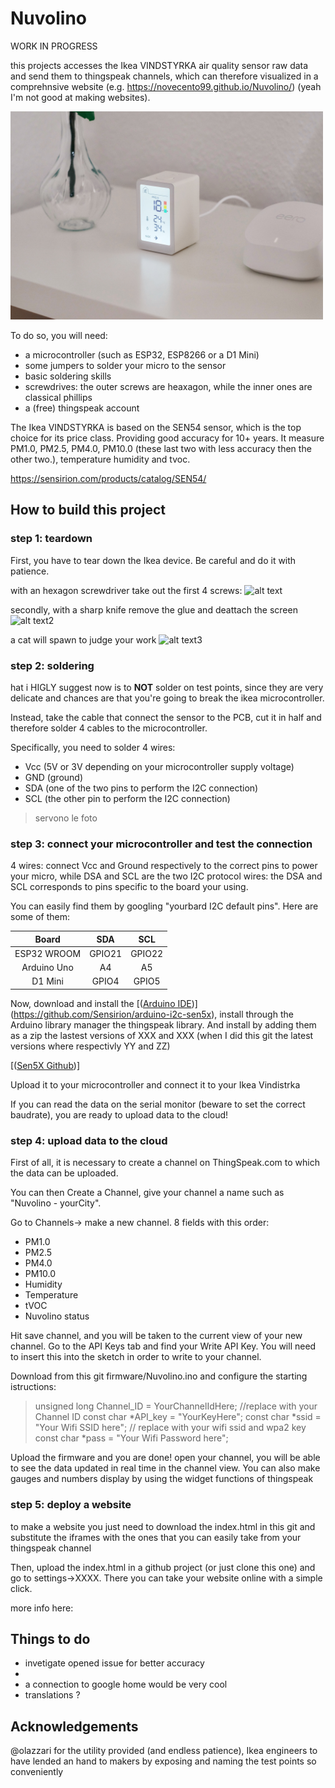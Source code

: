 # Nuvolino

WORK IN PROGRESS 

this projects accesses the Ikea VINDSTYRKA air quality sensor raw data and send them to thingspeak channels, which can therefore visualized in a comprehnsive website (e.g. https://novecento99.github.io/Nuvolino/) (yeah I'm not good at making websites). 

<img src="Images/ikea.jpeg" width="500px">

To do so, you will need:
- a microcontroller (such as ESP32, ESP8266 or a D1 Mini)
- some jumpers to solder your micro to the sensor
- basic soldering skills
- screwdrives: the outer screws are heaxagon, while the inner ones are classical phillips
- a (free) thingspeak account


The Ikea VINDSTYRKA is based on the SEN54 sensor, which is the top choice for its price class. Providing good accuracy for 10+ years. It measure PM1.0, PM2.5, PM4.0, PM10.0 (these last two with less accuracy then the other two.), temperature humidity and tvoc.

https://sensirion.com/products/catalog/SEN54/


## How to build this project


### step 1: teardown 
First, you have to tear down the Ikea device. Be careful and do it with patience. 

with an hexagon screwdriver take out the first 4 screws:
![alt text](image.png)

secondly, with a sharp knife remove the glue and deattach the screen
![alt text2](image-1.png)

a cat will spawn to judge your work
![alt text3](image-1.png)


### step 2: soldering

hat i HIGLY suggest now is to **NOT** solder on test points, since they are very delicate and chances are that you're going to break the ikea microcontroller. 

Instead, take the cable that connect the sensor to the PCB, cut it in half and therefore solder 4 cables to the microcontroller.

Specifically, you need to solder 4 wires:
- Vcc (5V or 3V depending on your microcontroller supply voltage)
- GND (ground)
- SDA (one of the two pins to perform the I2C connection)
- SCL (the other pin to perform the I2C connection)


> servono le foto


### step 3: connect your microcontroller and test the connection

4 wires: connect Vcc and Ground respectively to the correct pins to power your micro, while DSA and SCL are the two I2C protocol wires: the DSA and SCL corresponds to pins specific to the board your using.

You can easily find them by googling "yourbard I2C default pins". Here are some of them:

|  **Board**  | **SDA** | **SCL** |
|:-----------:|:-------:|:-------:|
| ESP32 WROOM |  GPIO21 |  GPIO22 |
| Arduino Uno |    A4   |    A5   |
|   D1 Mini   |  GPIO4  |  GPIO5  |


Now, download and install the [([Arduino IDE](https://www.arduino.cc/en/software))](https://github.com/Sensirion/arduino-i2c-sen5x), install through the Arduino library manager the thingspeak library. And install by adding them as a zip the lastest versions of XXX and XXX (when I did this git the latest versions where respectivly YY and ZZ)

[([Sen5X Github](https://github.com/Sensirion/arduino-i2c-sen5x))]

Upload it to your microcontroller and connect it to your Ikea Vindistrka

If you can read the data on the serial monitor (beware to set the correct baudrate), you are ready to upload data to the cloud!

### step 4: upload data to the cloud 
First of all, it is necessary to create a channel on ThingSpeak.com to which the data can be uploaded. 

You can then Create a Channel, give your channel a name such as "Nuvolino - yourCity".

Go to Channels-> make a new channel.
8 fields with this order:
- PM1.0
- PM2.5
- PM4.0
- PM10.0
- Humidity
- Temperature
- tVOC
- Nuvolino status

Hit save channel, and you will be taken to the current view of your new channel. Go to the API Keys tab and find your Write API Key. You will need to insert this into the sketch in order to write to your channel.

Download from this git firmware/Nuvolino.ino and 
configure the starting istructions:

>unsigned long Channel_ID = YourChannelIdHere;  //replace with your Channel ID
const char *API_key = "YourKeyHere";
const char *ssid = "Your Wifi SSID here";  // replace with your wifi ssid and wpa2 key
const char *pass = "Your Wifi Password here";

Upload the firmware and you are done! open your channel, you will be able to see the data updated in real time in the channel view. You can also make gauges and numbers display by using the widget functions of thingspeak

### step 5: deploy a website
to make a website you just need to download the index.html in this git and substitute the iframes with the ones that you can easily take from your thingspeak channel

Then, upload the index.html in a github project (or just clone this one) and go to settings->XXXX. There you can take your website online with a simple click. 

more info here: 


## Things to do
- invetigate opened issue for better accuracy
- 
- a connection to google home would be very cool
- translations ?

## Acknowledgements

@olazzari for the utility provided (and endless patience), Ikea engineers to have lended an hand to makers by exposing and naming the test points so conveniently
